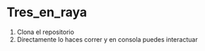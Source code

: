 # Tres_en_raya
1. Clona el repositorio
2. Directamente lo haces correr y en consola puedes interactuar

